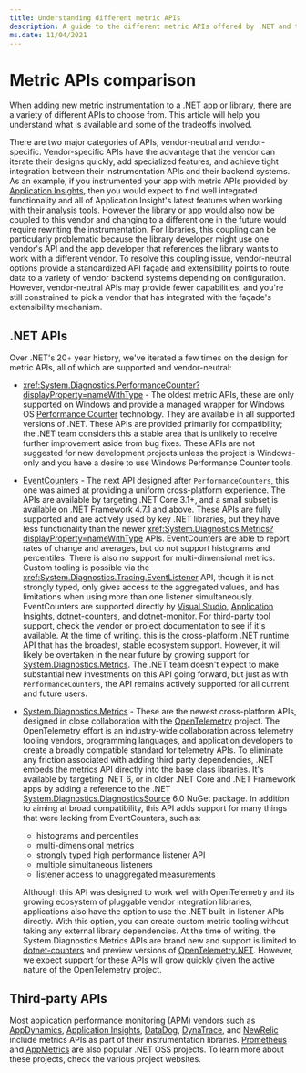 ```yaml
---
title: Understanding different metric APIs
description: A guide to the different metric APIs offered by .NET and third parties.
ms.date: 11/04/2021
---
```


# Metric APIs comparison

When adding new metric instrumentation to a .NET app or library, there are a variety of different APIs to choose from. This article
will help you understand what is available and some of the tradeoffs involved.

There are two major categories of APIs, vendor-neutral and vendor-specific.
Vendor-specific APIs have the advantage that the vendor can iterate their designs quickly, add specialized features, and achieve
tight integration between their instrumentation APIs and their backend systems. As an example, if you instrumented your app with
metric APIs provided by  [Application Insights](/azure/azure-monitor/app/app-insights-overview), then
you would expect to find well integrated functionality and all of Application Insight's latest features when working with their
analysis tools. However the library or app would also now be coupled to this vendor and changing to a different one in the future
would require rewriting the instrumentation. For libraries, this coupling can be particularly problematic because the library
developer might use one vendor's API and the app developer that references the library wants to work with a different vendor.
To resolve this coupling issue, vendor-neutral options provide a standardized API façade and extensibility
points to route data to a variety of vendor backend systems depending on configuration. However, vendor-neutral APIs may provide
fewer capabilities, and you're still constrained to pick a vendor that has integrated with the façade's extensibility
mechanism.

## .NET APIs

Over .NET's 20+ year history, we've iterated a few times on the design for metric APIs, all of which are supported and vendor-neutral:

- <xref:System.Diagnostics.PerformanceCounter?displayProperty=nameWithType> - The oldest metric APIs, these are only supported on Windows and provide
a managed wrapper for Windows OS [Performance Counter](/windows/win32/perfctrs/performance-counters-portal)
technology. They are available in all supported versions of .NET. These APIs are provided primarily for compatibility; the .NET team
considers this a stable area that is unlikely to receive further improvement aside from bug fixes. These APIs are not suggested
for new development projects unless the project is Windows-only and you have a desire to use Windows Performance Counter
tools.

- [EventCounters](event-counters.md) - The next API designed after `PerformanceCounters`, this one was aimed at providing a uniform
cross-platform experience. The APIs are available by targeting .NET Core 3.1+, and a small subset is available on .NET Framework 4.7.1
and above. These APIs are fully supported and are actively used by key .NET libraries, but they
have less functionality than the newer <xref:System.Diagnostics.Metrics?displayProperty=nameWithType> APIs. EventCounters are able to report
rates of change and averages, but do not support histograms and percentiles. There is also no support for multi-dimensional metrics. Custom
tooling is possible via the <xref:System.Diagnostics.Tracing.EventListener> API, though it is not strongly typed, only gives
access to the aggregated values, and has limitations when using more than one listener simultaneously. EventCounters are supported directly by
[Visual Studio](https://docs.microsoft.com/visualstudio/profiling/dotnet-counters-tool),
[Application Insights](https://docs.microsoft.com/azure/azure-monitor/app/eventcounters),
[dotnet-counters](dotnet-counters.md), and [dotnet-monitor](https://devblogs.microsoft.com/dotnet/introducing-dotnet-monitor/). For third-party
tool support, check the vendor or project documentation to see if it's available.
At the time of writing. this is the cross-platform .NET runtime API that has the broadest, stable ecosystem support. However, it will likely be
overtaken in the near future by growing support for [System.Diagnostics.Metrics](metrics-instrumentation.md). The .NET team doesn't expect to
make substantial new investments on this API going forward, but just as with `PerformanceCounters`, the API remains actively supported for all
current and future users.

- [System.Diagnostics.Metrics](metrics-instrumentation.md) - These are the newest cross-platform APIs, designed in close collaboration with the
[OpenTelemetry](https://opentelemetry.io/) project. The OpenTelemetry effort is an industry-wide collaboration across telemetry tooling vendors,
programming languages, and application developers to create a broadly compatible standard for telemetry APIs. To eliminate any friction associated with adding third party dependencies, .NET embeds
the metrics API directly into the base class libraries.
It's available by targeting .NET 6, or in older .NET Core and .NET Framework apps by adding a reference to the .NET
[System.Diagnostics.DiagnosticsSource](https://www.nuget.org/packages/System.Diagnostics.DiagnosticSource) 6.0 NuGet package. In addition to
aiming at broad compatibility, this API adds support for many things that were lacking from EventCounters, such as:

  - histograms and percentiles
  - multi-dimensional metrics
  - strongly typed high performance listener API
  - multiple simultaneous listeners
  - listener access to unaggregated measurements

  Although this API was designed to work well with OpenTelemetry and its growing ecosystem of pluggable vendor integration libraries, applications also have the option to use the .NET built-in listener APIs directly. With this option, you can create custom metric tooling without taking any external library dependencies. At the time of writing, the System.Diagnostics.Metrics APIs are brand new and support is limited to [dotnet-counters](dotnet-counters.md) and preview versions of [OpenTelemetry.NET](https://opentelemetry.io/docs/net/). However, we expect support for these APIs will grow quickly given the active nature of the OpenTelemetry project.

## Third-party APIs

Most application performance monitoring (APM) vendors such as [AppDynamics](https://www.appdynamics.com/),
[Application Insights](https://docs.microsoft.com/azure/azure-monitor/app/app-insights-overview),
[DataDog](https://www.datadoghq.com/), [DynaTrace](https://www.dynatrace.com/), and
[NewRelic](https://newrelic.com/) include metrics APIs as part of their instrumentation libraries.
[Prometheus](https://github.com/prometheus-net/prometheus-net) and [AppMetrics](https://www.app-metrics.io/) are also popular .NET OSS projects.
To learn more about these projects, check the various project websites.

